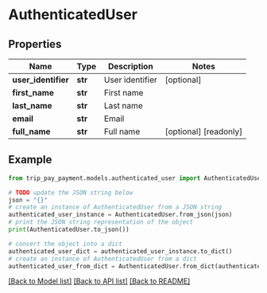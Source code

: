 # AuthenticatedUser


## Properties

Name | Type | Description | Notes
------------ | ------------- | ------------- | -------------
**user_identifier** | **str** | User identifier | [optional] 
**first_name** | **str** | First name | 
**last_name** | **str** | Last name | 
**email** | **str** | Email | 
**full_name** | **str** | Full name | [optional] [readonly] 

## Example

```python
from trip_pay_payment.models.authenticated_user import AuthenticatedUser

# TODO update the JSON string below
json = "{}"
# create an instance of AuthenticatedUser from a JSON string
authenticated_user_instance = AuthenticatedUser.from_json(json)
# print the JSON string representation of the object
print(AuthenticatedUser.to_json())

# convert the object into a dict
authenticated_user_dict = authenticated_user_instance.to_dict()
# create an instance of AuthenticatedUser from a dict
authenticated_user_from_dict = AuthenticatedUser.from_dict(authenticated_user_dict)
```
[[Back to Model list]](../README.md#documentation-for-models) [[Back to API list]](../README.md#documentation-for-api-endpoints) [[Back to README]](../README.md)


